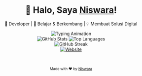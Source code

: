 <!-- README.md -->

<div align="center">
  <h1>👋 Halo, Saya <strong><a href="https://github.com/Nizwara">Niswara</a></strong>!</h1>
  <p>🚀 Developer | 🌱 Belajar & Berkembang | 💡 Membuat Solusi Digital</p>
  
  <img src="https://readme-typing-svg.demolab.com?font=Fira+Code&weight=600&size=35&duration=4000&pause=1000&color=00FF88&center=true&vCenter=true&width=800&height=70&lines=Selamat+Datang+di+Profil+Saya;Saya+seorang+Newbie;Belajar+Setiap+Hari;Belajar+perlahan,+tapi+pasti;Tidak+perlu+cepat;,yang+penting+konsisten;Berkontribusi+untuk+Komunitas" alt="Typing Animation" />

  <br>

  <!-- GitHub Stats -->
  <img src="https://github-readme-stats.vercel.app/api?username=Nizwara&show_icons=true&theme=radical&hide_border=false&count_private=true&include_all_commits=true" alt="GitHub Stats" />
  
  <img src="https://github-readme-stats.vercel.app/api/top-langs/?username=Nizwara&layout=compact&theme=radical&hide_border=false&langs_count=8" alt="Top Languages" />

  <br>

  <!-- GitHub Streak -->
  <img src="https://github-readme-streak-stats.herokuapp.com/?user=Nizwara&theme=radical&hide_border=false" alt="GitHub Streak" />

  <br>

  <!-- Website Link -->
  <a href="https://nizwara.biz.id" target="_blank">
    <img src="https://img.shields.io/badge/Website-nizwara.biz.id-FF5722?style=for-the-badge&logo=google-chrome&logoColor=white" alt="Website" />
  </a>

  <br><br>
  <sub>Made with ❤️ by <a href="https://github.com/Nizwara">Niswara</a></sub>
</div>
